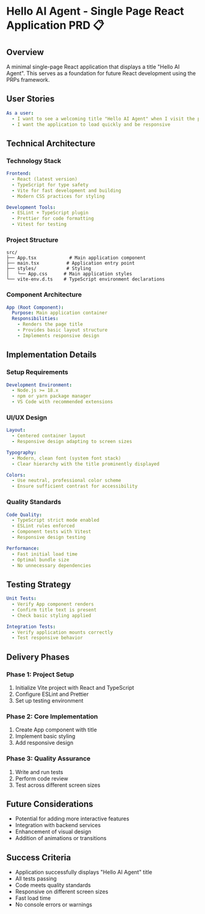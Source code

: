 # Hello AI Agent - Single Page React Application PRD 📋

## Overview

A minimal single-page React application that displays a title "Hello AI Agent". This serves as a foundation for future React development using the PRPs framework.

## User Stories

```yaml
As a user:
  - I want to see a welcoming title "Hello AI Agent" when I visit the page
  - I want the application to load quickly and be responsive
```

## Technical Architecture

### Technology Stack

```yaml
Frontend:
  - React (latest version)
  - TypeScript for type safety
  - Vite for fast development and building
  - Modern CSS practices for styling

Development Tools:
  - ESLint + TypeScript plugin
  - Prettier for code formatting
  - Vitest for testing
```

### Project Structure

```
src/
├── App.tsx            # Main application component
├── main.tsx          # Application entry point
├── styles/           # Styling
│   └── App.css      # Main application styles
└── vite-env.d.ts    # TypeScript environment declarations
```

### Component Architecture

```yaml
App (Root Component):
  Purpose: Main application container
  Responsibilities:
    - Renders the page title
    - Provides basic layout structure
    - Implements responsive design
```

## Implementation Details

### Setup Requirements

```yaml
Development Environment:
  - Node.js >= 18.x
  - npm or yarn package manager
  - VS Code with recommended extensions
```

### UI/UX Design

```yaml
Layout:
  - Centered container layout
  - Responsive design adapting to screen sizes

Typography:
  - Modern, clean font (system font stack)
  - Clear hierarchy with the title prominently displayed

Colors:
  - Use neutral, professional color scheme
  - Ensure sufficient contrast for accessibility
```

### Quality Standards

```yaml
Code Quality:
  - TypeScript strict mode enabled
  - ESLint rules enforced
  - Component tests with Vitest
  - Responsive design testing

Performance:
  - Fast initial load time
  - Optimal bundle size
  - No unnecessary dependencies
```

## Testing Strategy

```yaml
Unit Tests:
  - Verify App component renders
  - Confirm title text is present
  - Check basic styling applied

Integration Tests:
  - Verify application mounts correctly
  - Test responsive behavior
```

## Delivery Phases

### Phase 1: Project Setup

1. Initialize Vite project with React and TypeScript
2. Configure ESLint and Prettier
3. Set up testing environment

### Phase 2: Core Implementation

1. Create App component with title
2. Implement basic styling
3. Add responsive design

### Phase 3: Quality Assurance

1. Write and run tests
2. Perform code review
3. Test across different screen sizes

## Future Considerations

- Potential for adding more interactive features
- Integration with backend services
- Enhancement of visual design
- Addition of animations or transitions

## Success Criteria

- Application successfully displays "Hello AI Agent" title
- All tests passing
- Code meets quality standards
- Responsive on different screen sizes
- Fast load time
- No console errors or warnings
